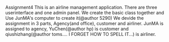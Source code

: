 Assignment4
This is an airline management application. 
There are three userinterface and one admin panel. 
We create the basic class together and Use JunMA's computer to create it(@author 5290) We devide the assignment in 3 parts, Agency(and office), customer and airliner. 
JunMA is assigned to agency, YuChen(@author hp) is customer and qiushizhang(@author toms.... I FORGET HOW TO SPELL IT...) is airliner.
